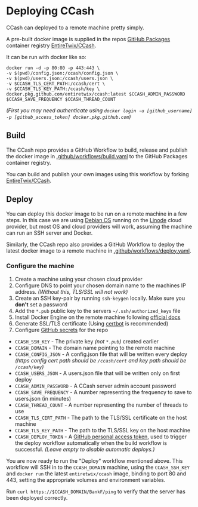 # Deploying CCash

CCash can deployed to a remote machine pretty simply.

A pre-built docker image is supplied in the repos [GitHub Packages](https://github.com/features/packages) container registry [EntireTwix/CCash](https://github.com/EntireTwix/CCash/packages/851105).

It can be run with docker like so:

```
docker run -d -p 80:80 -p 443:443 \
-v $(pwd)/config.json:/ccash/config.json \
-v $(pwd)/users.json:/ccash/users.json \
-v $CCASH_TLS_CERT_PATH:/ccash/cert \
-v $CCASH_TLS_KEY_PATH:/ccash/key \
docker.pkg.github.com/entiretwix/ccash:latest $CCASH_ADMIN_PASSWORD $CCASH_SAVE_FREQUENCY $CCASH_THREAD_COUNT
```

_(First you may need authenticate using `docker login -u [github_username] -p [github_access_token] docker.pkg.github.com`)_

## Build

The CCash repo provides a GitHub Workflow to build, release and publish the docker image in [.github/workflows/build.yaml](https://github.com/EntireTwix/CCash/blob/main/.github/workflows/build.yaml) to the GitHub Packages container registry.

You can build and publish your own images using this workflow by forking [EntireTwix/CCash](https://github.com/EntireTwix/CCash).

## Deploy

You can deploy this docker image to be run on a remote machine in a few steps. In this case we are using [Debian OS](https://www.debian.org/) running on the [Linode](https://www.linode.com/) cloud provider, but most OS and cloud providers will work, assuming the machine can run an SSH server and Docker.

Similarly, the CCash repo also provides a GitHub Workflow to deploy the latest docker image to a remote machine in [.github/workflows/deploy.yaml](https://github.com/EntireTwix/CCash/blob/main/.github/workflows/deploy.yaml).

### Configure the machine

1. Create a machine using your chosen cloud provider
1. Configure DNS to point your chosen domain name to the machines IP address. _(Without this, TLS/SSL will not work)_
1. Create an SSH key-pair by running `ssh-keygen` locally. Make sure you **don't** set a password
1. Add the `*.pub` public key to the servers `~/.ssh/authorized_keys` file
1. Install Docker Engine on the remote machine following [official docs](https://docs.docker.com/engine/install/)
1. Generate SSL/TLS certificate (Using [certbot](https://certbot.eff.org/lets-encrypt/debianbuster-other) is recommended)
1. Configure [GitHub secrets](https://docs.github.com/en/actions/reference/encrypted-secrets) for the repo
  * `CCASH_SSH_KEY` - The private key _(not `*.pub`)_ created earlier
  * `CCASH_DOMAIN` - The domain name pointing to the remote machine
  * `CCASH_CONFIG_JSON` - A config.json file that will be written every deploy _(https config cert path should be `/ccash/cert` and key path should be `/ccash/key`)_
  * `CCASH_USERS_JSON` - A users.json file that will be written only on first deploy
  * `CCASH_ADMIN_PASSWORD` - A CCash server admin account password
  * `CCASH_SAVE_FREQUENCY` - A number representing the frequency to save to users.json (in minutes)
  * `CCASH_THREAD_COUNT` - A number representing the number of threads to use
  * `CCASH_TLS_CERT_PATH` - The path to the TLS/SSL certificate on the host machine
  * `CCASH_TLS_KEY_PATH` - The path to the TLS/SSL key on the host machine
  * `CCASH_DEPLOY_TOKEN` - A [GitHub personal access token](https://docs.github.com/en/github/authenticating-to-github/keeping-your-account-and-data-secure/creating-a-personal-access-token), used to trigger the deploy workflow automatically when the build workflow is successful. _(Leave empty to disable automatic deploys.)_

You are now ready to run the "Deploy" workflow mentioned above. This workflow will SSH in to the `CCASH_DOMAIN` machine, using the `CCASH_SSH_KEY` and `docker run` the latest `entiretwix/ccash` image, binding to port 80 and 443, setting the appropriate volumes and environment variables.

Run `curl https://$CCASH_DOMAIN/BankF/ping` to verify that the server has been deployed correctly.
